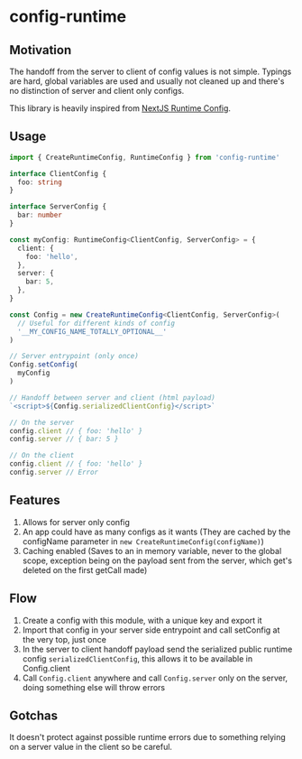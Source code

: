 # config-runtime

## Motivation

The handoff from the server to client of config values is not simple. Typings are hard, global variables are used and usually not cleaned up and there's no distinction of server and client only configs.

This library is heavily inspired from [NextJS Runtime Config](https://nextjs.org/docs/api-reference/next.config.js/runtime-configuration).

## Usage

```ts
import { CreateRuntimeConfig, RuntimeConfig } from 'config-runtime'

interface ClientConfig {
  foo: string
}

interface ServerConfig {
  bar: number
}

const myConfig: RuntimeConfig<ClientConfig, ServerConfig> = {
  client: {
    foo: 'hello',
  },
  server: {
    bar: 5,
  },
}

const Config = new CreateRuntimeConfig<ClientConfig, ServerConfig>(
  // Useful for different kinds of config
  '__MY_CONFIG_NAME_TOTALLY_OPTIONAL__'
)

// Server entrypoint (only once)
Config.setConfig(
  myConfig
)

// Handoff between server and client (html payload)
`<script>${Config.serializedClientConfig}</script>`

// On the server
config.client // { foo: 'hello' }
config.server // { bar: 5 }

// On the client
config.client // { foo: 'hello' }
config.server // Error
```

## Features

1. Allows for server only config
2. An app could have as many configs as it wants (They are cached by the configName parameter in `new CreateRuntimeConfig(configName)`)
3. Caching enabled (Saves to an in memory variable, never to the global scope, exception being on the payload sent from the server, which get's deleted on the first getCall made)

## Flow

1. Create a config with this module, with a unique key and export it
2. Import that config in your server side entrypoint and call setConfig at the very top, just once
3. In the server to client handoff payload send the serialized public runtime config `serializedClientConfig`, this allows it to be available in Config.client
4. Call `Config.client` anywhere and call `Config.server` only on the server, doing something else will throw errors

## Gotchas

It doesn't protect against possible runtime errors due to something relying on a server value in the client so be careful.
